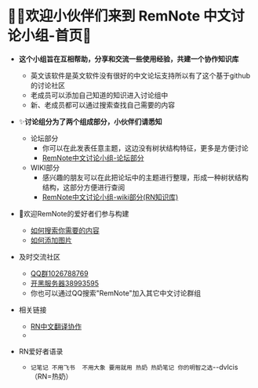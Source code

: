 # 🙋‍♂️**欢迎小伙伴们来到 RemNote 中文讨论小组-首页**🙋  
- **这个小组旨在互相帮助，分享和交流一些使用经验，共建一个协作知识库**  
  - 英文该软件是英文软件没有很好的中文论坛支持所以有了这个基于github的讨论社区
  - 老成员可以添加自己知道的知识进入讨论组中  
  - 新、老成员都可以通过搜索查找自己需要的内容  
- ✨**讨论组分为了两个组成部分，小伙伴们请悉知**
  - 论坛部分
    - 你可以在此发表任意主题，这边没有树状结构特征，更多是方便讨论
    - [RemNote中文讨论小组-论坛部分](https://github.com/5eagull/RemNote-Chinese-chat-group/discussions)  
  - WIKI部分
    - 感兴趣的朋友可以在此把论坛中的主题进行整理，形成一种树状结构结构，这部分方便进行查阅
    - [RemNote中文讨论小组-wiki部分(RN知识库)](https://github.com/5eagull/RemNote-Chinese-chat-group/wiki/%F0%9F%8C%B4RN%E7%9F%A5%E8%AF%86%E5%BA%93-HOME )
 - 🍉欢迎RemNote的爱好者们参与构建
    - [如何搜索你需要的内容](https://github.com/5eagull/RemNote-Chinese-chat-group/discussions/12)
    - [如何添加图片](https://github.com/5eagull/RemNote-Chinese-chat-group/discussions/13)
- 及时交流社区
    - [QQ群1026788769](https://jq.qq.com/?_wv=1027&k=3KkKuc36)
    - [开黑服务器38993595](https://kaihei.co/2OYrO9 )
    - 你也可以通过QQ搜索"RemNote"加入其它中文讨论群组
- 相关链接
  - [RN中文翻译协作](https://github.com/RemNoteCN)
  - 

- RN爱好者语录
    - `记笔记 不用飞书  不用大象 要用就用 热奶 热奶笔记 你的明智之选`--dvlcis（RN=热奶）
